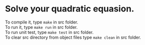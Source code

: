 # Solve your quadratic equasion.

To compile it, type `make` in src folder.   
To run it, type `make run` in src folder.   
To run unit test, type `make test` in src folder.   
To clear src directory from object files type `make clean` in src folder.
